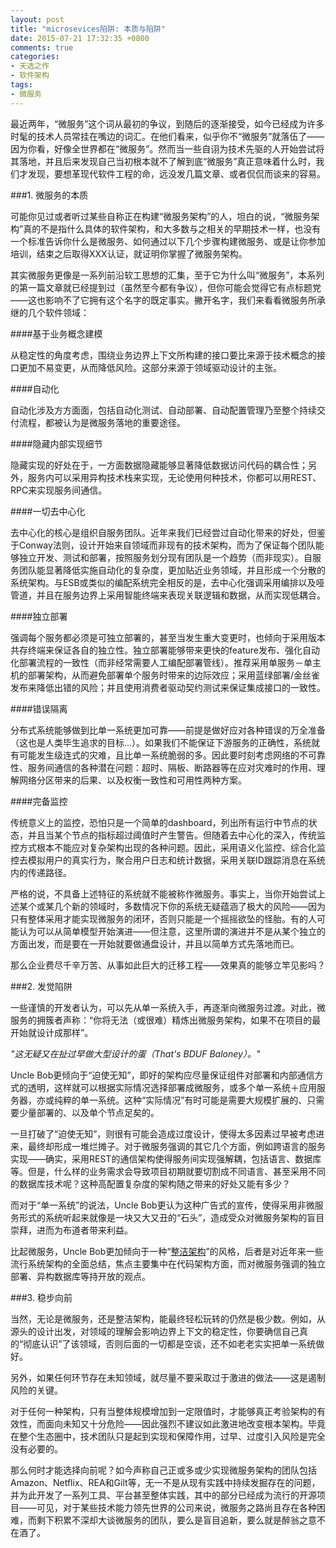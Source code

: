 ```yaml
---
layout: post
title: "microsevices陷阱: 本质与陷阱"
date: 2015-07-21 17:32:35 +0800
comments: true
categories: 
- 天选之作
- 软件架构
tags:
- 微服务
---
```


最近两年，“微服务”这个词从最初的争议，到随后的逐渐接受，如今已经成为许多时髦的技术人员常挂在嘴边的词汇。在他们看来，似乎你不“微服务”就落伍了——因为你看，好像全世界都在“微服务”。然而当一些自诩为技术先驱的人开始尝试将其落地，并且后来发现自己当初根本就不了解到底“微服务”真正意味着什么时，我们才发现，要想革现代软件工程的命，远没发几篇文章、或者侃侃而谈来的容易。

###1. 微服务的本质

可能你见过或者听过某些自称正在构建“微服务架构”的人，坦白的说，“微服务架构”真的不是指什么具体的软件架构，和大多数与之相关的早期技术一样，也没有一个标准告诉你什么是微服务、如何通过以下几个步骤构建微服务、或是让你参加培训，结束之后取得XXX认证，就证明你掌握了微服务架构。

其实微服务更像是一系列前沿软工思想的汇集，至于它为什么叫“微服务”，本系列的第一篇文章就已经提到过（虽然至今都有争议），但你可能会觉得它有点标题党——这也影响不了它拥有这个名字的既定事实。撇开名字，我们来看看微服务所承继的几个软件领域：

####基于业务概念建模

从稳定性的角度考虑，围绕业务边界上下文所构建的接口要比来源于技术概念的接口更加不易变更，从而降低风险。这部分来源于领域驱动设计的主张。

####自动化

自动化涉及方方面面，包括自动化测试、自动部署、自动配置管理乃至整个持续交付流程，都被认为是微服务落地的重要途径。

####隐藏内部实现细节

隐藏实现的好处在于，一方面数据隐藏能够显著降低数据访问代码的耦合性；另外，服务内可以采用异构技术栈来实现，无论使用何种技术，你都可以用REST、RPC来实现服务间通信。

####一切去中心化

去中心化的核心是组织自服务团队。近年来我们已经尝过自动化带来的好处，但鉴于Conway法则，设计开始来自领域而非现有的技术架构，而为了保证每个团队能够独立开发、测试和部署，按照服务划分现有团队是一个趋势（而非现实）。自服务团队能显著降低实施自动化的复杂度，更加贴近业务领域，并且形成一个分散的系统架构。与ESB或类似的编配系统完全相反的是，去中心化强调采用编排以及哑管道，并且在服务边界上采用智能终端来表现关联逻辑和数据，从而实现低耦合。

####独立部署

强调每个服务都必须是可独立部署的，甚至当发生重大变更时，也倾向于采用版本共存终端来保证各自的独立性。独立部署能够带来更快的feature发布、强化自动化部署流程的一致性（而非经常需要人工编配部署管线）。推荐采用单服务－单主机的部署架构，从而避免部署单个服务时带来的边际效应；采用蓝绿部署/金丝雀发布来降低出错的风险；并且使用消费者驱动契约测试来保证集成接口的一致性。

####错误隔离

分布式系统能够做到比单一系统更加可靠——前提是做好应对各种错误的万全准备（这也是人类毕生追求的目标...）。如果我们不能保证下游服务的正确性，系统就有可能发生级连式的灾难，且比单一系统脆弱的多。因此要时刻考虑网络的不可靠性、服务间通信的各种潜在问题：超时、隔板、断路器等在应对灾难时的作用、理解网络分区带来的后果、以及权衡一致性和可用性两种方案。

####完备监控

传统意义上的监控，恐怕只是一个简单的dashboard，列出所有运行中节点的状态，并且当某个节点的指标超过阈值时产生警告。但随着去中心化的深入，传统监控方式根本不能应对复杂架构出现的各种问题。因此，采用语义化监控、综合化监控去模拟用户的真实行为，聚合用户日志和统计数据，采用关联ID跟踪消息在系统内的传递路径。

严格的说，不具备上述特征的系统就不能被称作微服务。事实上，当你开始尝试上述某个或某几个新的领域时，多数情况下你的系统无疑蕴涵了极大的风险——因为只有整体采用才能实现微服务的闭环，否则只能是一个摇摇欲坠的怪胎。有的人可能认为可以从简单模型开始演进——但注意，这里所谓的演进并不是从某个独立的方面出发，而是要在一开始就要做通盘设计，并且以简单方式先落地而已。

那么企业费尽千辛万苦、从事如此巨大的迁移工程——效果真的能够立竿见影吗？

###2. 发觉陷阱

一些谨慎的开发者认为，可以先从单一系统入手，再逐渐向微服务过渡。对此，微服务的拥簇者声称：“你将无法（或很难）精炼出微服务架构，如果不在项目的最开始就设计成那样”。

*"这无疑又在扯过早做大型设计的蛋（That's BDUF Baloney）。"*

Uncle Bob更倾向于“迫使无知”，即好的架构应尽量保证组件对部署和内部通信方式的透明，这样就可以根据实际情况选择部署成微服务，或多个单一系统＋应用服务器，亦或纯粹的单一系统。这种“实际情况”有时可能是需要大规模扩展的、只需要少量部署的、以及单个节点足矣的。

一旦打破了“迫使无知”，则很有可能会造成过度设计，使得太多因素过早被考虑进来，最终却形成一堆烂摊子。对于微服务强调的其它几个方面，例如跨语言的服务实现——确实，采用REST的通信架构使得服务间实现强解耦，包括语言、数据库等。但是，什么样的业务需求会导致项目初期就要切割成不同语言、甚至采用不同的数据库技术呢？这种高配置复杂度的架构随之带来的好处又能有多少？

而对于“单一系统”的说法，Uncle Bob更认为这种广告式的宣传，使得采用非微服务形式的系统听起来就像是一块又大又丑的“石头”，造成受众对微服务架构的盲目崇拜，进而为布道者带来利益。

比起微服务，Uncle Bob更加倾向于一种“[整洁架构](http://blog.cleancoder.com/uncle-bob/2012/08/13/the-clean-architecture.html)”的风格，后者是对近年来一些流行系统架构的全面总结，焦点主要集中在代码架构方面，而对微服务强调的独立部署、异构数据库等持开放的观点。

###3. 稳步向前

当然，无论是微服务，还是整洁架构，能最终轻松玩转的仍然是极少数。例如，从源头的设计出发，对领域的理解会影响边界上下文的稳定性，你要确信自己真的“彻底认识”了该领域，否则后面的一切都是空谈，还不如老老实实把单一系统做好。

另外，如果任何环节存在未知领域，就尽量不要采取过于激进的做法——这是遏制风险的关键。

对于任何一种架构，只有当整体规模增加到一定限值时，才能够真正考验架构的有效性，而面向未知又十分危险——因此强烈不建议如此激进地改变根本架构。毕竟在整个生态圈中，技术团队只是起到实现和保障作用，过早、过度引入风险是完全没有必要的。

那么何时才能选择向前呢？如今声称自己正或多或少实现微服务架构的团队包括Amazon、Netflix、REA和Gilt等，无一不是从现有实践中持续发掘存在的问题，并为此开发了一系列工具、平台甚至整体实践，其中的部分已经成为流行的开源项目——可见，对于某些技术能力领先世界的公司来说，微服务之路尚且存在各种困难，而剩下积累不深却大谈微服务的团队，要么是盲目追新，要么就是醉翁之意不在酒了。